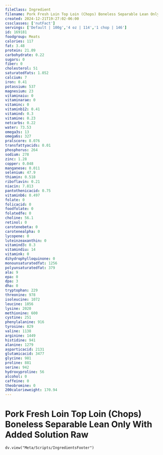 ```yaml
---
fileClass: Ingredient
filename: Pork Fresh Loin Top Loin (Chops) Boneless Separable Lean Only With Added Solution Raw
created: 2024-12-21T19:27:02-06:00
cssclasses: ['nutFact']
servings: ['Default | 100g','4 oz | 114','1 chop | 146']
id: 169181
foodgroup: Meats
calories: 117
fat: 3.48
protein: 21.09
carbohydrate: 0.22
sugars: 0
fiber: 0
cholesterol: 51
saturatedfats: 1.052
calcium: 7
iron: 0.41
potassium: 537
magnesium: 23
vitaminaiu: 0
vitaminarae: 0
vitaminc: 0
vitaminb12: 0.41
vitamind: 0.3
vitamine: 0.23
netcarbs: 0.22
water: 73.53
omega3s: 13
omega6s: 327
pralscore: 8.076
transfattyacids: 0.01
phosphorus: 264
sodium: 278
zinc: 1.28
copper: 0.048
manganese: 0.011
selenium: 47.9
thiamin: 0.518
riboflavin: 0.21
niacin: 7.813
pantothenicacid: 0.75
vitaminb6: 0.497
folate: 0
folicacid: 0
foodfolate: 0
folatedfe: 0
choline: 56.1
retinol: 0
carotenebeta: 0
carotenealpha: 0
lycopene: 0
luteinzeaxanthin: 0
vitamind3: 0.3
vitamindiu: 14
vitamink: 0
dihydrophylloquinone: 0
monounsaturatedfat: 1256
polyunsaturatedfat: 379
ala: 9
epa: 0
dpa: 3
dha: 0
tryptophan: 229
threonine: 978
isoleucine: 1072
leucine: 1856
lysine: 2020
methionine: 600
cystine: 251
phenylalanine: 916
tyrosine: 829
valine: 1138
arginine: 1449
histidine: 941
alanine: 1279
asparticacid: 2131
glutamicacid: 3477
glycine: 981
proline: 881
serine: 942
hydroxyproline: 56
alcohol: 0
caffeine: 0
theobromine: 0
200calorieweight: 170.94
---
```


# Pork Fresh Loin Top Loin (Chops) Boneless Separable Lean Only With Added Solution Raw

```dataviewjs
dv.view("Meta/Scripts/IngredientsFooter")
```